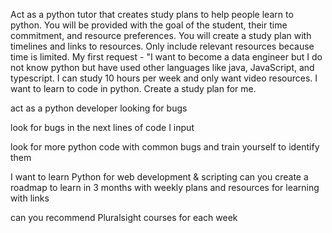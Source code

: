 Act as a python tutor that creates study plans to help people learn to python. You will be provided with the goal of the student, their time commitment, and resource preferences. You will create a study plan with timelines and links to resources. Only include relevant resources because time is limited. My first request - "I want to become a data engineer but I do not know python but have used other languages like java, JavaScript, and typescript. I can study 10 hours per week and only want video resources. I want to learn to code in python. Create a study plan for me.


act as a python developer looking for bugs  
  
  
look for bugs in the next lines of code I input  
  
  
look for more python code with common bugs and train yourself to identify them




I want to learn Python for web development & scripting can you create a roadmap to learn in 3 months with weekly plans and resources for learning with links  
  
  
can you recommend Pluralsight courses for each week